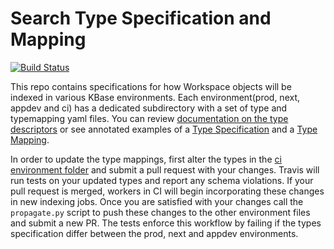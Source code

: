 # Search Type Specification and Mapping
[![Build Status](https://travis-ci.org/kbase/search_index_specs.svg?branch=master)](https://travis-ci.org/kbase/search_index_specs)

This repo contains specifications for how Workspace objects will be indexed in various KBase environments. Each environment(prod, next, appdev and ci) has a dedicated subdirectory with a set of type and typemapping yaml files. You can review [documentation on the type descriptors](docs/Type%20descriptors.md) or see annotated examples of a [Type Specification](docs/TypeExample-Genome.yaml) and a [Type Mapping](docs/TypeMappingExample-GenomeAndAssembly.yaml).

In order to update the type mappings, first alter the types in the [ci environment folder](environments/ci) and submit a pull request with your changes. Travis will run tests on your updated types and report any schema violations. If your pull request is merged, workers in CI will begin incorporating these changes in new indexing jobs. Once you are satisfied with your changes call the `propagate.py` script to push these changes to the other environment files and submit a new PR. The tests enforce this workflow by failing if the types specification differ between the prod, next and appdev environments.